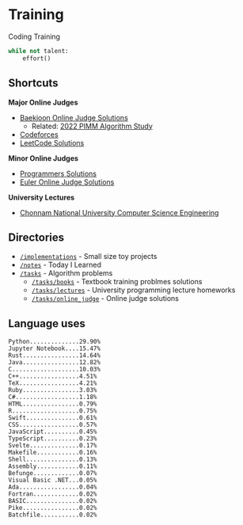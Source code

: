 # Training
Coding Training

```python
while not talent:
    effort()
```

## Shortcuts
**Major Online Judges**
* [Baekjoon Online Judge Solutions](./tasks/online_judge/baekjoon/)
  * Related: [2022 PIMM Algorithm Study](https://github.com/rootachieve/Algorithm-study)
* [Codeforces](./tasks/online_judge/codeforces/)
* [LeetCode Solutions](./tasks/online_judge/leetcode/)

**Minor Online Judges**
* [Programmers Solutions](./tasks/online_judge/programmers)
* [Euler Online Judge Solutions](./tasks/online_judge/euleroj)

**University Lectures**
* [Chonnam National University Computer Science Engineering](./tasks/lectures/jnu/)

## Directories
* [`/implementations`](./implementations/) - Small size toy projects
* [`/notes`](./notes/) - Today I Learned
* [`/tasks`](./tasks/) - Algorithm problems
  * [`/tasks/books`](./tasks/books/) - Textbook training problmes solutions
  * [`/tasks/lectures`](./tasks/lectures/) - University programming lecture homeworks
  * [`/tasks/online_judge`](./tasks/online_judge/) - Online judge solutions

## Language uses
```
Python..............29.90%
Jupyter Notebook....15.47%
Rust................14.64%
Java................12.82%
C...................10.03%
C++.................4.51%
TeX.................4.21%
Ruby................3.03%
C#..................1.18%
HTML................0.79%
R...................0.75%
Swift...............0.61%
CSS.................0.57%
JavaScript..........0.45%
TypeScript..........0.23%
Svelte..............0.17%
Makefile............0.16%
Shell...............0.13%
Assembly............0.11%
Befunge.............0.07%
Visual Basic .NET...0.05%
Ada.................0.04%
Fortran.............0.02%
BASIC...............0.02%
Pike................0.02%
Batchfile...........0.02%
```
